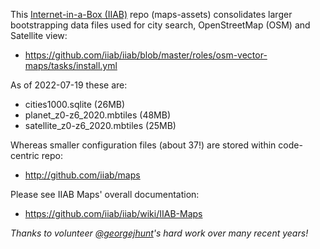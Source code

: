 This [Internet-in-a-Box (IIAB)](https://internet-in-a-box.org) repo (maps-assets) consolidates larger bootstrapping data files used for city search, OpenStreetMap (OSM) and Satellite view:

- https://github.com/iiab/iiab/blob/master/roles/osm-vector-maps/tasks/install.yml

As of 2022-07-19 these are:

- cities1000.sqlite (26MB)
- planet_z0-z6_2020.mbtiles (48MB)
- satellite_z0-z6_2020.mbtiles (25MB)

Whereas smaller configuration files (about 37!) are stored within code-centric repo:

- http://github.com/iiab/maps

Please see IIAB Maps' overall documentation:

- https://github.com/iiab/iiab/wiki/IIAB-Maps

_Thanks to volunteer [@georgejhunt](https://github.com/georgejhunt)'s hard work over many recent years!_
